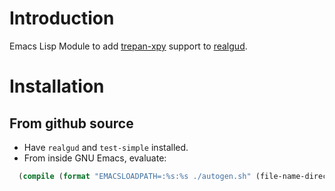 Introduction
============

Emacs Lisp Module to add [trepan-xpy](https://github.com/rocky/trepan-xpy/) support to [realgud](http://github.com/realgud/realgud).


Installation
=============

From github source
------------------

* Have `realgud` and `test-simple` installed.
* From inside GNU Emacs, evaluate:
```lisp
  (compile (format "EMACSLOADPATH=:%s:%s ./autogen.sh" (file-name-directory (locate-library "test-simple.elc")) (file-name-directory (locate-library "realgud.elc"))))
```

[travis-image]: https://api.travis-ci.org/realgud/realgud-lldb.svg?branch=master
[travis-url]: https://travis-ci.org/realgud/realgud-lldb
[melpa-stable-image]: http://stable.melpa.org/packages/realgud-lldb-badge.svg
[melpa-stable]: http://stable.melpa.org/#/realgud-lldb
[melpa-image]: http://melpa.org/packages/realgud-lldb-badge.svg
[melpa]: http://melpa.org/#/realgud-lldb

